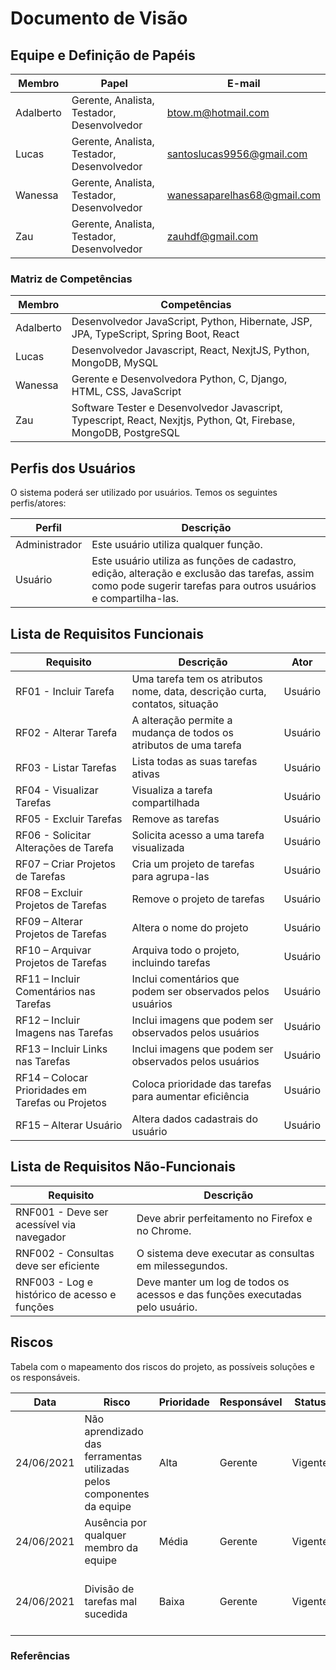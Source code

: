 # Documento de Visão

## Equipe e Definição de Papéis

| Membro    | Papel                                      | E-mail                      |
| --------- | ------------------------------------------ | --------------------------- |
| Adalberto | Gerente, Analista, Testador, Desenvolvedor | btow.m@hotmail.com          |
| Lucas     | Gerente, Analista, Testador, Desenvolvedor | santoslucas9956@gmail.com   |
| Wanessa   | Gerente, Analista, Testador, Desenvolvedor | wanessaparelhas68@gmail.com |
| Zau       | Gerente, Analista, Testador, Desenvolvedor | zauhdf@gmail.com            |

### Matriz de Competências

| Membro    | Competências                                                                                                      |
| --------- | ----------------------------------------------------------------------------------------------------------------- |
| Adalberto | Desenvolvedor JavaScript, Python, Hibernate, JSP, JPA, TypeScript, Spring Boot, React                             |
| Lucas     | Desenvolvedor Javascript, React, NexjtJS, Python, MongoDB, MySQL                                                  |
| Wanessa   | Gerente e Desenvolvedora Python, C, Django, HTML, CSS, JavaScript                                                 |
| Zau       | Software Tester e Desenvolvedor Javascript, Typescript, React, Nexjtjs, Python, Qt, Firebase, MongoDB, PostgreSQL |

## Perfis dos Usuários

O sistema poderá ser utilizado por usuários. Temos os seguintes perfis/atores:

| Perfil        | Descrição                                                                                                                                                      |
| ------------- | -------------------------------------------------------------------------------------------------------------------------------------------------------------- |
| Administrador | Este usuário utiliza qualquer função.                                                                                                                          |
| Usuário       | Este usuário utiliza as funções de cadastro, edição, alteração e exclusão das tarefas, assim como pode sugerir tarefas para outros usuários e compartilha-las. |

## Lista de Requisitos Funcionais

| Requisito                                         | Descrição                                                                   | Ator    |
| ------------------------------------------------- | --------------------------------------------------------------------------- | ------- |
| RF01 - Incluir Tarefa                             | Uma tarefa tem os atributos nome, data, descrição curta, contatos, situação | Usuário |
| RF02 - Alterar Tarefa                             | A alteração permite a mudança de todos os atributos de uma tarefa           | Usuário |
| RF03 - Listar Tarefas                             | Lista todas as suas tarefas ativas                                          | Usuário |
| RF04 - Visualizar Tarefas                         | Visualiza a tarefa compartilhada                                            | Usuário |
| RF05 - Excluir Tarefas                            | Remove as tarefas                                                           | Usuário |
| RF06 - Solicitar Alterações de Tarefa             | Solicita acesso a uma tarefa visualizada                                    | Usuário |
| RF07 – Criar Projetos de Tarefas                  | Cria um projeto de tarefas para agrupa-las                                  | Usuário |
| RF08 – Excluir Projetos de Tarefas                | Remove o projeto de tarefas                                                 | Usuário |
| RF09 – Alterar Projetos de Tarefas                | Altera o nome do projeto                                                    | Usuário |
| RF10 – Arquivar Projetos de Tarefas               | Arquiva todo o projeto, incluindo tarefas                                   | Usuário |
| RF11 – Incluir Comentários nas Tarefas            | Inclui comentários que podem ser observados pelos usuários                  | Usuário |
| RF12 – Incluir Imagens nas Tarefas                | Inclui imagens que podem ser observados pelos usuários                      | Usuário |
| RF13 – Incluir Links nas Tarefas                  | Inclui imagens que podem ser observados pelos usuários                      | Usuário |
| RF14 – Colocar Prioridades em Tarefas ou Projetos | Coloca prioridade das tarefas para aumentar eficiência                      | Usuário |
| RF15 – Alterar Usuário                            | Altera dados cadastrais do usuário                                          | Usuário |

## Lista de Requisitos Não-Funcionais

| Requisito                                    | Descrição                                                                     |
| -------------------------------------------- | ----------------------------------------------------------------------------- |
| RNF001 - Deve ser acessível via navegador    | Deve abrir perfeitamento no Firefox e no Chrome.                              |
| RNF002 - Consultas deve ser eficiente        | O sistema deve executar as consultas em milessegundos.                        |
| RNF003 - Log e histórico de acesso e funções | Deve manter um log de todos os acessos e das funções executadas pelo usuário. |

## Riscos

Tabela com o mapeamento dos riscos do projeto, as possíveis soluções e os responsáveis.

| Data       | Risco                                                                  | Prioridade | Responsável | Status  | Providência/Solução                                            |
| ---------- | ---------------------------------------------------------------------- | ---------- | ----------- | ------- | -------------------------------------------------------------- |
| 24/06/2021 | Não aprendizado das ferramentas utilizadas pelos componentes da equipe | Alta       | Gerente     | Vigente | Reforçar estudos sobre as ferramentas.                         |
| 24/06/2021 | Ausência por qualquer membro da equipe                                 | Média      | Gerente     | Vigente | Planejar o cronograma tendo em base a agenda dos membros.      |
| 24/06/2021 | Divisão de tarefas mal sucedida                                        | Baixa      | Gerente     | Vigente | Acompanhar de perto o desenvolvimento de cada membro da equipe |

### Referências
